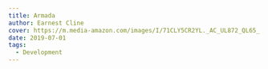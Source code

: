 ```yaml
---
title: Armada
author: Earnest Cline
cover: https://m.media-amazon.com/images/I/71CLY5CR2YL._AC_UL872_QL65_.jpg
date: 2019-07-01
tags:
  - Development
---
```

